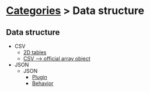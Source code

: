 # [Categories](categories.index.html) > Data structure

## Data structure

- CSV
  - [2D tables](rex_csv.html)
  - [CSV --> official array object](rex_csv2array.html)
- JSON
  - JSON
    - [Plugin](rex_hash.html)
    - [Behavior](rex_bhash.html)

